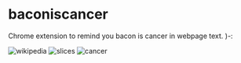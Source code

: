 baconiscancer
=============

Chrome extension to remind you bacon is cancer in webpage text. )-:

![wikipedia](https://raw.githubusercontent.com/danielgm/baconiscancer/master/screenies/wikipedia.png)
![slices](https://raw.githubusercontent.com/danielgm/baconiscancer/master/screenies/cancer_slices.png)
![cancer](https://raw.githubusercontent.com/danielgm/baconiscancer/master/screenies/cancer.png)
